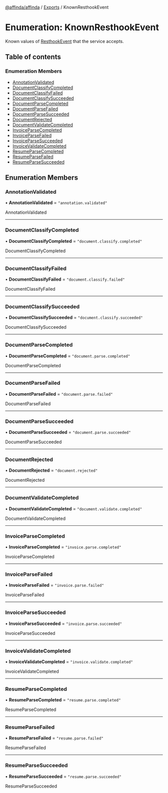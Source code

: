 [@affinda/affinda](../README.md) / [Exports](../modules.md) / KnownResthookEvent

# Enumeration: KnownResthookEvent

Known values of [ResthookEvent](../modules.md#resthookevent) that the service accepts.

## Table of contents

### Enumeration Members

- [AnnotationValidated](KnownResthookEvent.md#annotationvalidated)
- [DocumentClassifyCompleted](KnownResthookEvent.md#documentclassifycompleted)
- [DocumentClassifyFailed](KnownResthookEvent.md#documentclassifyfailed)
- [DocumentClassifySucceeded](KnownResthookEvent.md#documentclassifysucceeded)
- [DocumentParseCompleted](KnownResthookEvent.md#documentparsecompleted)
- [DocumentParseFailed](KnownResthookEvent.md#documentparsefailed)
- [DocumentParseSucceeded](KnownResthookEvent.md#documentparsesucceeded)
- [DocumentRejected](KnownResthookEvent.md#documentrejected)
- [DocumentValidateCompleted](KnownResthookEvent.md#documentvalidatecompleted)
- [InvoiceParseCompleted](KnownResthookEvent.md#invoiceparsecompleted)
- [InvoiceParseFailed](KnownResthookEvent.md#invoiceparsefailed)
- [InvoiceParseSucceeded](KnownResthookEvent.md#invoiceparsesucceeded)
- [InvoiceValidateCompleted](KnownResthookEvent.md#invoicevalidatecompleted)
- [ResumeParseCompleted](KnownResthookEvent.md#resumeparsecompleted)
- [ResumeParseFailed](KnownResthookEvent.md#resumeparsefailed)
- [ResumeParseSucceeded](KnownResthookEvent.md#resumeparsesucceeded)

## Enumeration Members

### AnnotationValidated

• **AnnotationValidated** = ``"annotation.validated"``

AnnotationValidated

___

### DocumentClassifyCompleted

• **DocumentClassifyCompleted** = ``"document.classify.completed"``

DocumentClassifyCompleted

___

### DocumentClassifyFailed

• **DocumentClassifyFailed** = ``"document.classify.failed"``

DocumentClassifyFailed

___

### DocumentClassifySucceeded

• **DocumentClassifySucceeded** = ``"document.classify.succeeded"``

DocumentClassifySucceeded

___

### DocumentParseCompleted

• **DocumentParseCompleted** = ``"document.parse.completed"``

DocumentParseCompleted

___

### DocumentParseFailed

• **DocumentParseFailed** = ``"document.parse.failed"``

DocumentParseFailed

___

### DocumentParseSucceeded

• **DocumentParseSucceeded** = ``"document.parse.succeeded"``

DocumentParseSucceeded

___

### DocumentRejected

• **DocumentRejected** = ``"document.rejected"``

DocumentRejected

___

### DocumentValidateCompleted

• **DocumentValidateCompleted** = ``"document.validate.completed"``

DocumentValidateCompleted

___

### InvoiceParseCompleted

• **InvoiceParseCompleted** = ``"invoice.parse.completed"``

InvoiceParseCompleted

___

### InvoiceParseFailed

• **InvoiceParseFailed** = ``"invoice.parse.failed"``

InvoiceParseFailed

___

### InvoiceParseSucceeded

• **InvoiceParseSucceeded** = ``"invoice.parse.succeeded"``

InvoiceParseSucceeded

___

### InvoiceValidateCompleted

• **InvoiceValidateCompleted** = ``"invoice.validate.completed"``

InvoiceValidateCompleted

___

### ResumeParseCompleted

• **ResumeParseCompleted** = ``"resume.parse.completed"``

ResumeParseCompleted

___

### ResumeParseFailed

• **ResumeParseFailed** = ``"resume.parse.failed"``

ResumeParseFailed

___

### ResumeParseSucceeded

• **ResumeParseSucceeded** = ``"resume.parse.succeeded"``

ResumeParseSucceeded

